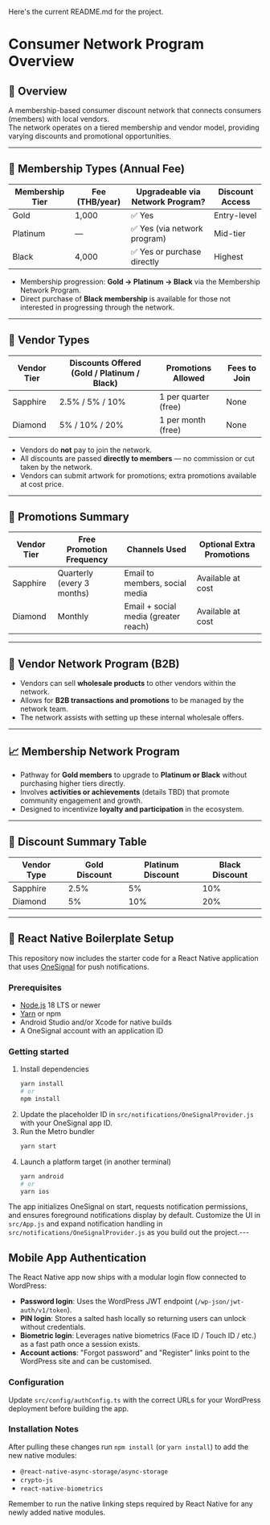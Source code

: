 Here's the current README.md for the project. 
# Consumer Network Program Overview

## 🎯 Overview
A membership-based consumer discount network that connects consumers (members) with local vendors.  
The network operates on a tiered membership and vendor model, providing varying discounts and promotional opportunities.

---

## 🪪 Membership Types (Annual Fee)

| Membership Tier | Fee (THB/year) | Upgradeable via Network Program? | Discount Access |
|-----------------|----------------|----------------------------------|-----------------|
| Gold            | 1,000          | ✅ Yes                           | Entry-level     |
| Platinum        | —              | ✅ Yes (via network program)      | Mid-tier        |
| Black           | 4,000          | ✅ Yes or purchase directly       | Highest         |

- Membership progression: **Gold → Platinum → Black** via the Membership Network Program.  
- Direct purchase of **Black membership** is available for those not interested in progressing through the network.

---

## 🏪 Vendor Types

| Vendor Tier | Discounts Offered (Gold / Platinum / Black) | Promotions Allowed        | Fees to Join |
|-------------|---------------------------------------------|---------------------------|--------------|
| Sapphire    | 2.5% / 5% / 10%                             | 1 per quarter (free)      | None         |
| Diamond     | 5% / 10% / 20%                              | 1 per month (free)        | None         |

- Vendors do **not** pay to join the network.  
- All discounts are passed **directly to members** — no commission or cut taken by the network.  
- Vendors can submit artwork for promotions; extra promotions available at cost price.

---

## 📢 Promotions Summary

| Vendor Tier | Free Promotion Frequency | Channels Used                        | Optional Extra Promotions |
|-------------|---------------------------|--------------------------------------|---------------------------|
| Sapphire    | Quarterly (every 3 months)| Email to members, social media       | Available at cost         |
| Diamond     | Monthly                   | Email + social media (greater reach) | Available at cost         |

---

## 🤝 Vendor Network Program (B2B)
- Vendors can sell **wholesale products** to other vendors within the network.  
- Allows for **B2B transactions and promotions** to be managed by the network team.  
- The network assists with setting up these internal wholesale offers.  

---

## 📈 Membership Network Program
- Pathway for **Gold members** to upgrade to **Platinum or Black** without purchasing higher tiers directly.  
- Involves **activities or achievements** (details TBD) that promote community engagement and growth.  
- Designed to incentivize **loyalty and participation** in the ecosystem.  

---

## 🔁 Discount Summary Table

| Vendor Type | Gold Discount | Platinum Discount | Black Discount |
|-------------|--------------|-------------------|----------------|
| Sapphire    | 2.5%         | 5%                | 10%            |
| Diamond     | 5%           | 10%               | 20%            |

---

## 📱 React Native Boilerplate Setup

This repository now includes the starter code for a React Native application that uses [OneSignal](https://onesignal.com/) for push notifications.

### Prerequisites
- [Node.js](https://nodejs.org/) 18 LTS or newer
- [Yarn](https://classic.yarnpkg.com/) or npm
- Android Studio and/or Xcode for native builds
- A OneSignal account with an application ID

### Getting started
1. Install dependencies
   ```bash
   yarn install
   # or
   npm install
   ```
2. Update the placeholder ID in `src/notifications/OneSignalProvider.js` with your OneSignal app ID.
3. Run the Metro bundler
   ```bash
   yarn start
   ```
4. Launch a platform target (in another terminal)
   ```bash
   yarn android
   # or
   yarn ios
   ```

The app initializes OneSignal on start, requests notification permissions, and ensures foreground notifications display by default. Customize the UI in `src/App.js` and expand notification handling in `src/notifications/OneSignalProvider.js` as you build out the project.---

## Mobile App Authentication

The React Native app now ships with a modular login flow connected to WordPress:

- **Password login**: Uses the WordPress JWT endpoint (`/wp-json/jwt-auth/v1/token`).
- **PIN login**: Stores a salted hash locally so returning users can unlock without credentials.
- **Biometric login**: Leverages native biometrics (Face ID / Touch ID / etc.) as a fast path once a session exists.
- **Account actions**: "Forgot password" and "Register" links point to the WordPress site and can be customised.

### Configuration

Update `src/config/authConfig.ts` with the correct URLs for your WordPress deployment before building the app.

### Installation Notes

After pulling these changes run `npm install` (or `yarn install`) to add the new native modules:

- `@react-native-async-storage/async-storage`
- `crypto-js`
- `react-native-biometrics`

Remember to run the native linking steps required by React Native for any newly added native modules.
